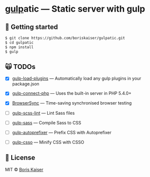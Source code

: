 # [gulp](http://gulpjs.com)atic — Static server with gulp


## :rocket: Getting started 
```bash
$ git clone https://github.com/boriskaiser/gulpatic.git
$ cd gulpatic
$ npm install
$ gulp
```


## :scream_cat: TODOs
- [x] [gulp-load-plugins](https://github.com/jackfranklin/gulp-load-plugins) — Automatically load any gulp plugins in your package.json
- [x] [gulp-connect-php](https://github.com/micahblu/gulp-connect-php) — Uses the built-in server in PHP 5.4.0+
- [x] [BrowserSync](https://github.com/BrowserSync/browser-sync) — Time-saving synchronised browser testing
- [ ] [gulp-scss-lint](https://github.com/juanfran/gulp-scss-lint) — Lint Sass files
- [ ] [gulp-sass](https://github.com/dlmanning/gulp-sass) — Compile Sass to CSS
- [ ] [gulp-autoprefixer](https://github.com/sindresorhus/gulp-autoprefixer) — Prefix CSS with Autoprefixer
- [ ] [gulp-csso](https://github.com/ben-eb/gulp-csso) — Minify CSS with CSSO


## :beers: License

MIT © [Boris Kaiser](http://boriskaiser.com)
